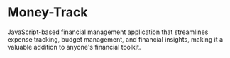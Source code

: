 # Money-Track
 JavaScript-based financial management application that streamlines expense tracking, budget management, and financial insights, making it a valuable addition to anyone's financial toolkit.
